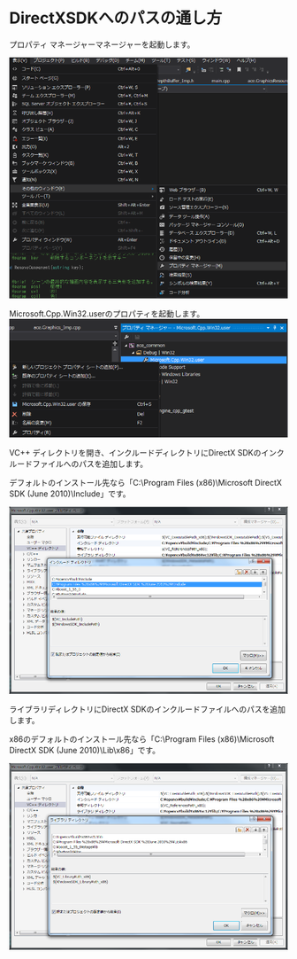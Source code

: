 ﻿# DirectXSDKへのパスの通し方

プロパティ マネージャーマネージャーを起動します。

![プロパティマネージャー](img/PropertyManager.png)

Microsoft.Cpp.Win32.userのプロパティを起動します。
![Microsoft.Cpp.Win32.user](img/user.png)

VC++ ディレクトリを開き、インクルードディレクトリにDirectX SDKのインクルードファイルへのパスを追加します。

デフォルトのインストール先なら「C:\Program Files (x86)\Microsoft DirectX SDK (June 2010)\Include」です。

![DirectXSDK01](img/DirectXSDK01.png)

ライブラリディレクトリにDirectX SDKのインクルードファイルへのパスを追加します。

x86のデフォルトのインストール先なら「C:\Program Files (x86)\Microsoft DirectX SDK (June 2010)\Lib\x86」です。

![DirectXSDK02](img/DirectXSDK02.png)
